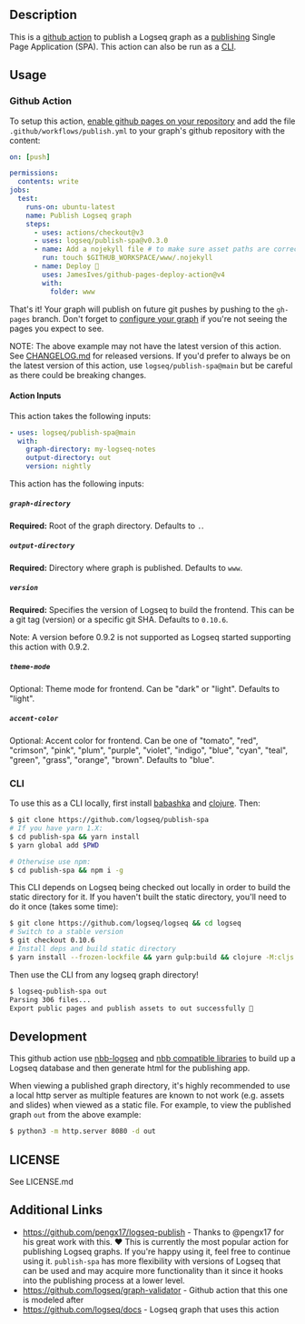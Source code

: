 ## Description

This is a [github action](https://github.com/features/actions) to publish a
Logseq graph as a [publishing](https://docs.logseq.com/#/page/publishing) Single
Page Application (SPA). This action can also be run as a [CLI](#cli).

## Usage

### Github Action

To setup this action, [enable github pages on your
repository](https://docs.github.com/en/pages/quickstart) and add the file
`.github/workflows/publish.yml` to your graph's github repository with the
content:

``` yaml
on: [push]

permissions:
  contents: write
jobs:
  test:
    runs-on: ubuntu-latest
    name: Publish Logseq graph
    steps:
      - uses: actions/checkout@v3
      - uses: logseq/publish-spa@v0.3.0
      - name: Add a nojekyll file # to make sure asset paths are correctly identified
        run: touch $GITHUB_WORKSPACE/www/.nojekyll
      - name: Deploy 🚀
        uses: JamesIves/github-pages-deploy-action@v4
        with:
          folder: www
```

That's it! Your graph will publish on future git pushes by pushing to the
`gh-pages` branch. Don't forget to [configure your
graph](https://docs.logseq.com/#/page/publishing/block/configuration) if you're
not seeing the pages you expect to see.

NOTE: The above example may not have the latest version of this action. See
[CHANGELOG.md](CHANGELOG.md) for released versions. If you'd prefer to always be
on the latest version of this action, use `logseq/publish-spa@main` but be
careful as there could be breaking changes.

#### Action Inputs

This action takes the following inputs:

```yaml
- uses: logseq/publish-spa@main
  with:
    graph-directory: my-logseq-notes
    output-directory: out
    version: nightly
```

This action has the following inputs:

##### `graph-directory`

**Required:** Root of the graph directory. Defaults to `.`.

##### `output-directory`

**Required:** Directory where graph is published. Defaults to `www`.

##### `version`

**Required:** Specifies the version of Logseq to build the frontend. This can be
a git tag (version) or a specific git SHA. Defaults to `0.10.6`.

Note: A version before 0.9.2 is not supported as Logseq started supporting this
action with 0.9.2.

##### `theme-mode`

Optional: Theme mode for frontend. Can be "dark" or "light". Defaults to "light".

##### `accent-color`

Optional: Accent color for frontend. Can be one of "tomato", "red", "crimson", "pink", "plum", "purple", "violet", "indigo", "blue", "cyan", "teal", "green", "grass", "orange", "brown". Defaults to "blue".

### CLI

To use this as a CLI locally, first install
[babashka](https://github.com/babashka/babashka#installation) and
[clojure](https://clojure.org/guides/install_clojure). Then:

```sh
$ git clone https://github.com/logseq/publish-spa
# If you have yarn 1.X:
$ cd publish-spa && yarn install
$ yarn global add $PWD

# Otherwise use npm:
$ cd publish-spa && npm i -g
```

This CLI depends on Logseq being checked out locally in order to build the
static directory for it. If you haven't built the static directory, you'll need
to do it once (takes some time):

```sh
$ git clone https://github.com/logseq/logseq && cd logseq
# Switch to a stable version
$ git checkout 0.10.6
# Install deps and build static directory
$ yarn install --frozen-lockfile && yarn gulp:build && clojure -M:cljs release publishing
```

Then use the CLI from any logseq graph directory!
```sh
$ logseq-publish-spa out
Parsing 306 files...
Export public pages and publish assets to out successfully 🎉
```

## Development

This github action use [nbb-logseq](https://github.com/logseq/nbb-logseq) and
[nbb compatible libraries](https://github.com/logseq/logseq/tree/master/deps) to build up a
Logseq database and then generate html for the publishing app.

When viewing a published graph directory, it's highly recommended to use a local http server as multiple features are known to not work (e.g. assets and slides) when viewed as a static file. For example, to view the published graph `out` from the above example:
```sh
$ python3 -m http.server 8080 -d out
```

## LICENSE
See LICENSE.md

## Additional Links
* https://github.com/pengx17/logseq-publish - Thanks to @pengx17 for his great work with this. :heart: This is currently the most popular action for publishing Logseq graphs. If you're happy using it, feel free to continue using it. `publish-spa` has more flexibility with versions of Logseq that can be used and may acquire more functionality than it since it hooks into the publishing process at a lower level.
* https://github.com/logseq/graph-validator - Github action that this one is modeled after
* https://github.com/logseq/docs - Logseq graph that uses this action
